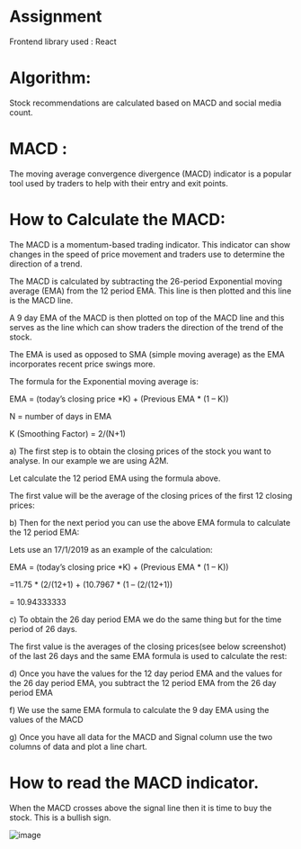 # Assignment

Frontend library used : React

# Algorithm:

Stock recommendations are calculated based on MACD and social media count.

# MACD :

The moving average convergence divergence (MACD) indicator is a popular tool used by traders to help with their entry and exit points. 

# How to Calculate the MACD:

The MACD is a momentum-based trading indicator. This indicator can show changes in the speed of price movement and traders use to determine the direction of a trend.

The MACD is calculated by subtracting the 26-period Exponential moving average (EMA) from the 12 period EMA. This line is then plotted and this line is the MACD line.

A 9 day EMA of the MACD is then plotted on top of the MACD line and this serves as the line which can show traders the direction of the trend of the stock.

The EMA is used as opposed to SMA (simple moving average) as the EMA incorporates recent price swings more.

The formula for the Exponential moving average is:

EMA = (today’s closing price *K) + (Previous EMA * (1 – K))

N = number of days in EMA

K (Smoothing Factor) = 2/(N+1)

a) The first step is to obtain the closing prices of the stock you want to analyse. In our example we are using A2M.

Let calculate the 12 period EMA using the formula above.

The first value will be the average of the closing prices of the first 12 closing prices:

b) Then for the next period you can use the above EMA formula to calculate the 12 period EMA:

Lets use an 17/1/2019 as an example of the calculation:

EMA = (today’s closing price *K) + (Previous EMA * (1 – K))

=11.75 * (2/(12+1) + (10.7967 * (1 – (2/(12+1))

= 10.94333333

c) To obtain the 26 day period EMA we do the same thing but for the time period of 26 days.

The first value is the averages of the closing prices(see below screenshot) of the last 26 days and the same EMA formula is used to calculate the rest:

d) Once you have the values for the 12 day period EMA and the values for the 26 day period EMA, you subtract the 12 period EMA from the 26 day period EMA

f) We use the same EMA formula to calculate the 9 day EMA using the values of the MACD

g) Once you have all data for the MACD and Signal column use the two columns of data and plot a line chart.

# How to read the MACD indicator.

When the MACD crosses above the signal line then it is time to buy the stock. This is a bullish sign.

![image](https://user-images.githubusercontent.com/20083154/199382898-3c21931d-d9da-4417-b81a-82e4879713ca.png)


